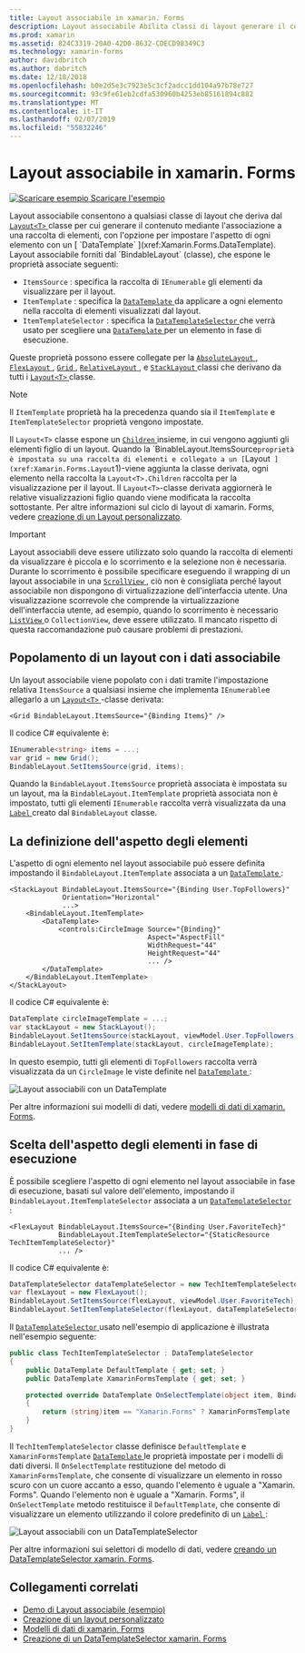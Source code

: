 ```yaml
---
title: Layout associabile in xamarin. Forms
description: Layout associabile Abilita classi di layout generare il contenuto mediante l'associazione a una raccolta di elementi, con l'opzione per impostare l'aspetto di ogni elemento con un DataTemplate.
ms.prod: xamarin
ms.assetid: 824C3319-20A0-42D0-8632-CDECD98349C3
ms.technology: xamarin-forms
author: davidbritch
ms.author: dabritch
ms.date: 12/18/2018
ms.openlocfilehash: b0e2d5e3c7923e5c3cf2adcc1dd104a97b78e727
ms.sourcegitcommit: 93c9fe61eb2cdfa530960b4253eb85161894c882
ms.translationtype: MT
ms.contentlocale: it-IT
ms.lasthandoff: 02/07/2019
ms.locfileid: "55832246"
---
```

# <a name="bindable-layouts-in-xamarinforms"></a>Layout associabile in xamarin. Forms

[![Scaricare esempio](~/media/shared/download.png) Scaricare l'esempio](https://developer.xamarin.com/samples/xamarin-forms/UserInterface/BindableLayouts/)

Layout associabile consentono a qualsiasi classe di layout che deriva dal [ `Layout<T>` ](xref:Xamarin.Forms.Layout`1) classe per cui generare il contenuto mediante l'associazione a una raccolta di elementi, con l'opzione per impostare l'aspetto di ogni elemento con un [ `DataTemplate` ](xref:Xamarin.Forms.DataTemplate). Layout associabile forniti dal `BindableLayout` (classe), che espone le proprietà associate seguenti:

- `ItemsSource` : specifica la raccolta di `IEnumerable` gli elementi da visualizzare per il layout.
- `ItemTemplate` : specifica la [ `DataTemplate` ](xref:Xamarin.Forms.DataTemplate) da applicare a ogni elemento nella raccolta di elementi visualizzati dal layout.
- `ItemTemplateSelector` : specifica la [ `DataTemplateSelector` ](xref:Xamarin.Forms.DataTemplateSelector) che verrà usato per scegliere una [ `DataTemplate` ](xref:Xamarin.Forms.DataTemplate) per un elemento in fase di esecuzione.

Queste proprietà possono essere collegate per la [ `AbsoluteLayout` ](xref:Xamarin.Forms.AbsoluteLayout), [ `FlexLayout` ](xref:Xamarin.Forms.FlexLayout), [ `Grid` ](xref:Xamarin.Forms.Grid), [ `RelativeLayout` ](xref:Xamarin.Forms.RelativeLayout) , e [ `StackLayout` ](xref:Xamarin.Forms.StackLayout) classi che derivano da tutti i [ `Layout<T>` ](xref:Xamarin.Forms.Layout`1) classe.

> [!NOTE]
> Il `ItemTemplate` proprietà ha la precedenza quando sia il `ItemTemplate` e `ItemTemplateSelector` proprietà vengono impostate.

Il `Layout<T>` classe espone un [ `Children` ](xref:Xamarin.Forms.Layout`1.Children) insieme, in cui vengono aggiunti gli elementi figlio di un layout. Quando la `BinableLayout.ItemsSource` proprietà è impostata su una raccolta di elementi e collegato a un [ `Layout<T>` ](xref:Xamarin.Forms.Layout`1)-viene aggiunta la classe derivata, ogni elemento nella raccolta la `Layout<T>.Children` raccolta per la visualizzazione per il layout. Il `Layout<T>`-classe derivata aggiornerà le relative visualizzazioni figlio quando viene modificata la raccolta sottostante. Per altre informazioni sul ciclo di layout di xamarin. Forms, vedere [creazione di un Layout personalizzato](~/xamarin-forms/user-interface/layouts/custom.md).

> [!IMPORTANT]
> Layout associabili deve essere utilizzato solo quando la raccolta di elementi da visualizzare è piccola e lo scorrimento e la selezione non è necessaria. Durante lo scorrimento è possibile specificare eseguendo il wrapping di un layout associabile in una [ `ScrollView` ](xref:Xamarin.Forms.ScrollView), ciò non è consigliata perché layout associabile non dispongono di virtualizzazione dell'interfaccia utente. Una visualizzazione scorrevole che comprende la virtualizzazione dell'interfaccia utente, ad esempio, quando lo scorrimento è necessario [ `ListView` ](xref:Xamarin.Forms.ListView) o `CollectionView`, deve essere utilizzato. Il mancato rispetto di questa raccomandazione può causare problemi di prestazioni.

## <a name="populating-a-bindable-layout-with-data"></a>Popolamento di un layout con i dati associabile

Un layout associabile viene popolato con i dati tramite l'impostazione relativa `ItemsSource` a qualsiasi insieme che implementa `IEnumerable`e allegarlo a un [ `Layout<T>` ](xref:Xamarin.Forms.Layout`1)-classe derivata:

```xaml
<Grid BindableLayout.ItemsSource="{Binding Items}" />
```

Il codice C# equivalente è:

```csharp
IEnumerable<string> items = ...;
var grid = new Grid();
BindableLayout.SetItemsSource(grid, items);
```

Quando la `BindableLayout.ItemsSource` proprietà associata è impostata su un layout, ma la `BindableLayout.ItemTemplate` proprietà associata non è impostato, tutti gli elementi `IEnumerable` raccolta verrà visualizzata da una [ `Label` ](xref:Xamarin.Forms.Label) creato dal `BindableLayout` classe.

## <a name="defining-item-appearance"></a>La definizione dell'aspetto degli elementi

L'aspetto di ogni elemento nel layout associabile può essere definita impostando il `BindableLayout.ItemTemplate` associata a un [ `DataTemplate` ](xref:Xamarin.Forms.DataTemplate):

```xaml
<StackLayout BindableLayout.ItemsSource="{Binding User.TopFollowers}"
             Orientation="Horizontal"
             ...>
    <BindableLayout.ItemTemplate>
        <DataTemplate>
            <controls:CircleImage Source="{Binding}"
                                  Aspect="AspectFill"
                                  WidthRequest="44"
                                  HeightRequest="44"
                                  ... />
        </DataTemplate>
    </BindableLayout.ItemTemplate>
</StackLayout>
```

Il codice C# equivalente è:

```csharp
DataTemplate circleImageTemplate = ...;
var stackLayout = new StackLayout();
BindableLayout.SetItemsSource(stackLayout, viewModel.User.TopFollowers);
BindableLayout.SetItemTemplate(stackLayout, circleImageTemplate);
```

In questo esempio, tutti gli elementi di `TopFollowers` raccolta verrà visualizzata da un `CircleImage` le viste definite nel [ `DataTemplate` ](xref:Xamarin.Forms.DataTemplate):

![Layout associabili con un DataTemplate](bindable-layouts-images/top-followers.png "associabile layout con un modello di dati")

Per altre informazioni sui modelli di dati, vedere [modelli di dati di xamarin. Forms](~/xamarin-forms/app-fundamentals/templates/data-templates/index.md).

## <a name="choosing-item-appearance-at-runtime"></a>Scelta dell'aspetto degli elementi in fase di esecuzione

È possibile scegliere l'aspetto di ogni elemento nel layout associabile in fase di esecuzione, basati sul valore dell'elemento, impostando il `BindableLayout.ItemTemplateSelector` associata a un [ `DataTemplateSelector` ](xref:Xamarin.Forms.DataTemplateSelector):

```xaml
<FlexLayout BindableLayout.ItemsSource="{Binding User.FavoriteTech}"
            BindableLayout.ItemTemplateSelector="{StaticResource TechItemTemplateSelector}"
            ... />
```

Il codice C# equivalente è:

```csharp
DataTemplateSelector dataTemplateSelector = new TechItemTemplateSelector { ... };
var flexLayout = new FlexLayout();
BindableLayout.SetItemsSource(flexLayout, viewModel.User.FavoriteTech);
BindableLayout.SetItemTemplateSelector(flexLayout, dataTemplateSelector);
```

Il [ `DataTemplateSelector` ](xref:Xamarin.Forms.DataTemplateSelector) usato nell'esempio di applicazione è illustrata nell'esempio seguente:

```csharp
public class TechItemTemplateSelector : DataTemplateSelector
{
    public DataTemplate DefaultTemplate { get; set; }
    public DataTemplate XamarinFormsTemplate { get; set; }

    protected override DataTemplate OnSelectTemplate(object item, BindableObject container)
    {
        return (string)item == "Xamarin.Forms" ? XamarinFormsTemplate : DefaultTemplate;
    }
}
```

Il `TechItemTemplateSelector` classe definisce `DefaultTemplate` e `XamarinFormsTemplate` [ `DataTemplate` ](xref:Xamarin.Forms.DataTemplate) le proprietà impostate per i modelli di dati diversi. Il `OnSelectTemplate` restituzione del metodo di `XamarinFormsTemplate`, che consente di visualizzare un elemento in rosso scuro con un cuore accanto a esso, quando l'elemento è uguale a "Xamarin. Forms". Quando l'elemento non è uguale a "Xamarin. Forms", il `OnSelectTemplate` metodo restituisce il `DefaultTemplate`, che consente di visualizzare un elemento utilizzando il colore predefinito di un [ `Label` ](xref:Xamarin.Forms.Label):

![Layout associabili con un DataTemplateSelector](bindable-layouts-images/favorite-tech.png "associabile layout con un selettore di modello di dati")

Per altre informazioni sui selettori di modello di dati, vedere [creando un DataTemplateSelector xamarin. Forms](~/xamarin-forms/app-fundamentals/templates/data-templates/selector.md).

## <a name="related-links"></a>Collegamenti correlati

- [Demo di Layout associabile (esempio)](https://developer.xamarin.com/samples/xamarin-forms/UserInterface/BindableLayouts/)
- [Creazione di un layout personalizzato](~/xamarin-forms/user-interface/layouts/custom.md)
- [Modelli di dati di xamarin. Forms](~/xamarin-forms/app-fundamentals/templates/data-templates/index.md)
- [Creazione di un DataTemplateSelector xamarin. Forms](~/xamarin-forms/app-fundamentals/templates/data-templates/selector.md)
